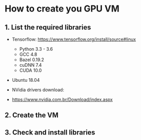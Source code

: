 # How to create you GPU VM 

## 1. List the required libraries

* Tensorflow: https://www.tensorflow.org/install/source#linux
  * Python 3.3 - 3.6
  * GCC 4.8
  * Bazel 0.19.2
  * cuDNN 7.4
  * CUDA 10.0

* Ubuntu 18.04

* NVidia drivers download:
 * https://www.nvidia.com.br/Download/index.aspx

## 2. Create the VM

## 3. Check and install libraries